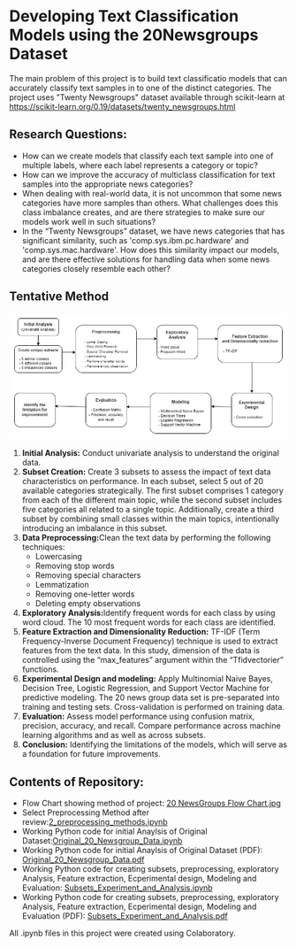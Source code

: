 # Developing Text Classification Models using the 20Newsgroups Dataset

The main problem of this project is to build text classificatio models that can accurately classify text samples in to one of the distinct categories. 
The project uses "Twenty Newsgroups" dataset available through scikit-learn at <a href="https://scikit-learn.org/0.19/datasets/twenty_newsgroups.html" target="_blank">https://scikit-learn.org/0.19/datasets/twenty_newsgroups.html</a>

## Research Questions:
<ul>
  <li>How can we create models that classify each text sample into one of multiple labels, where each label represents a category or topic?</li>
  <li> How can we improve the accuracy of multiclass classification for text samples into the appropriate news categories?</li>
  <li>When dealing with real-world data, it is not uncommon that some news categories have more samples than others. What challenges does this class imbalance creates, and are there strategies to make sure our models work well in such situations?</li>
  <li>In the “Twenty Newsgroups” dataset, we have news categories that has significant similarity, such as 'comp.sys.ibm.pc.hardware' and 'comp.sys.mac.hardware'. How does this similarity impact our models, and are there effective solutions for handling data when some news categories closely resemble each other?</li>
  
</ul>

## Tentative Method


<img alt ="Project Method Flow Chart" src="https://github.com/Satomiko/20Newsgroups/blob/main/20%20NewsGroups%20Flow%20Chart.jpg">

<ol>
<li><b>Initial Analysis:</b> Conduct univariate analysis to understand the original data.</li>
<li><b>Subset Creation:</b> Create 3 subsets to assess the impact of text data characteristics on performance. In each subset, select 5 out of 20 available categories strategically. The first subset comprises 1 category from each of the different main topic, while the second subset includes five categories all related to a single topic. Additionally, create a third subset by combining small classes within the main topics, intentionally introducing an imbalance in this subset.</li>
<li><b>Data Preprocessing:</b>Clean the text data by performing the following techniques:
  <ul>
<li>Lowercasing</li>
<li>Removing stop words</li>
<li>Removing special characters</li>
<li>Lemmatization</li> 
<li>Removing one-letter words</li>
<li>Deleting empty observations</li></ul>
</li>
  <li><b>Exploratory Analysis:</b>Identify frequent words for each class by using word cloud. The 10 most frequent words for each class are identified.</li>
  <li><b>Feature Extraction and Dimensionality Reduction:</b> TF-IDF (Term Frequency-Inverse Document Frequency) technique is used to extract features from the text data. In this study, dimension of the data is controlled using the “max_features” argument within the “Tfidvectorier” functions.</li>
  <li><b>Experimental Design and modeling:</b> Apply Multinomial Naive Bayes, Decision Tree, Logistic Regression, and Support Vector Machine for predictive modeling. The 20 news group data set is pre-separated into training and testing sets. Cross-validation is performed on training data.</li>
  <li><b>Evaluation:</b> Assess model performance using confusion matrix, precision, accuracy, and recall. Compare performance across machine learning algorithms and as well as across subsets.</li>
  <li><b>Conclusion:</b> Identifying the limitations of the models, which will serve as a foundation for future improvements.</li>
</ol>

## Contents of Repository:
<ul>
<li>  Flow Chart showing method of project: <a href='https://github.com/Satomiko/20Newsgroups/blob/main/20%20NewsGroups%20Flow%20Chart.jpg'>20 NewsGroups Flow Chart.jpg</a></li>
<li> Select Preprocessing Method after review:<a href='https://github.com/Satomiko/20Newsgroups/blob/main/2_preprocessing_methods.ipynb'>2_preprocessing_methods.ipynb</a></li>
<li> Working Python code for initial Anaylsis of Original Dataset:<a href='https://github.com/Satomiko/20Newsgroups/blob/main/Original_20_Newsgroup_Data.ipynb'>Original_20_Newsgroup_Data.ipynb</a></li>
<li> Working Python code for initial Anaylsis of Original Dataset (PDF): <a href='https://github.com/Satomiko/20Newsgroups/blob/main/Original_20_Newsgroup_Data.pdf'>Original_20_Newsgroup_Data.pdf</a></li>
<li> Working Python code for creating subsets, preprocessing, exploratory Analysis, Feature extraction, Ecperimental design, Modeling and Evaluation: <a href='https://github.com/Satomiko/20Newsgroups/blob/main/Subsets_Experiment_and_Analysis.ipynb'>Subsets_Experiment_and_Analysis.ipynb</a></li>
<li> Working Python code for creating subsets, preprocessing, exploratory Analysis, Feature extraction, Ecperimental design, Modeling and Evaluation (PDF): <a href='https://github.com/Satomiko/20Newsgroups/blob/main/Subsets_Experiment_and_Analysis.pdf'>Subsets_Experiment_and_Analysis.pdf</a> </li>

</ul>
All .ipynb files in this project were created using Colaboratory. 

